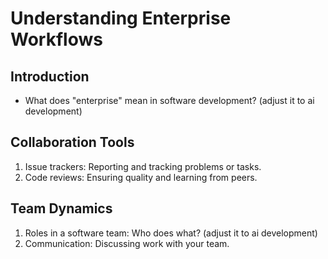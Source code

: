 # Understanding Enterprise Workflows

## Introduction

- What does "enterprise" mean in software development? (adjust it to ai development)

## Collaboration Tools

1. Issue trackers: Reporting and tracking problems or tasks.
2. Code reviews: Ensuring quality and learning from peers.

## Team Dynamics

1. Roles in a software team: Who does what? (adjust it to ai development)
2. Communication: Discussing work with your team.
